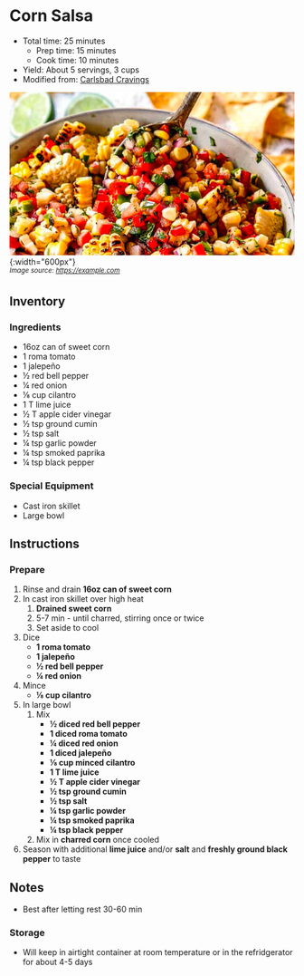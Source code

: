 # Corn Salsa

- Total time: 25 minutes
    - Prep time: 15 minutes
    - Cook time: 10 minutes
- Yield: About 5 servings, 3 cups
- Modified from: [Carlsbad Cravings](https://carlsbadcravings.com/corn-salsa/)

![](./hero.jpg){:width="600px"}
<br />
_<sup>Image source: <https://example.com></sup>_

## Inventory

### Ingredients

- 16oz can of sweet corn
- 1 roma tomato
- 1 jalepeño
- ½ red bell pepper
- ¼ red onion
- ⅛ cup cilantro
- 1 T lime juice
- ½ T apple cider vinegar
- ½ tsp ground cumin
- ½ tsp salt
- ¼ tsp garlic powder
- ¼ tsp smoked paprika
- ¼ tsp black pepper

### Special Equipment

- Cast iron skillet
- Large bowl

## Instructions

### Prepare

1. Rinse and drain **16oz can of sweet corn**
1. In cast iron skillet over high heat
    1. **Drained sweet corn**
    1. 5-7 min - until charred, stirring once or twice
    1. Set aside to cool
1. Dice
    - **1 roma tomato**
    - **1 jalepeño**
    - **½ red bell pepper**
    - **¼ red onion**
1. Mince
    - **⅛ cup cilantro**
1. In large bowl
    1. Mix
        - **½ diced red bell pepper**
        - **1 diced roma tomato**
        - **¼ diced red onion**
        - **1 diced jalepeño**
        - **⅛ cup minced cilantro**
        - **1 T lime juice**
        - **½ T apple cider vinegar**
        - **½ tsp ground cumin**
        - **½ tsp salt**
        - **¼ tsp garlic powder**
        - **¼ tsp smoked paprika**
        - **¼ tsp black pepper**
    1. Mix in **charred corn** once cooled
1. Season with additional **lime juice** and/or **salt** and **freshly ground black pepper** to taste

## Notes

- Best after letting rest 30-60 min

### Storage

- Will keep in airtight container at room temperature or in the refridgerator for about 4-5 days
